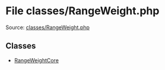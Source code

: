 File classes/RangeWeight.php
=========

Source: [classes/RangeWeight.php](https://github.com/PrestaShop/PrestaShop/blob/1.5.0.2/classes/RangeWeight.php)


Classes
-------

* [RangeWeightCore](class.RangeWeightCore.md)


